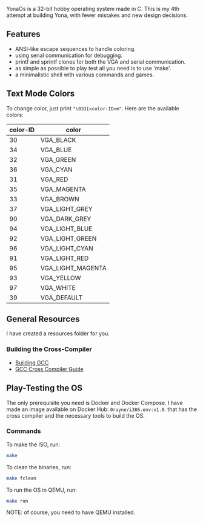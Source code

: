 YonaOs is a 32-bit hobby operating system made in C. This is my 4th attempt at building Yona, with fewer mistakes and new design decisions.

## Features
- ANSI-like escape sequences to handle coloring.
- using serial communication for debugging.
- printf and sprintf clones for both the VGA and serial communication.
- as simple as possible to play test all you need is to use 'make'.
- a minimalistic shell with various commands and games.

## Text Mode Colors
To change color, just print `"\033[<color-ID>m"`. Here are the available colors:

| color-ID | color            |
|----------|------------------|
| 30       | VGA_BLACK        |
| 34       | VGA_BLUE         |
| 32       | VGA_GREEN        |
| 36       | VGA_CYAN         |
| 31       | VGA_RED          |
| 35       | VGA_MAGENTA      |
| 33       | VGA_BROWN        |
| 37       | VGA_LIGHT_GREY   |
| 90       | VGA_DARK_GREY    |
| 94       | VGA_LIGHT_BLUE   |
| 92       | VGA_LIGHT_GREEN  |
| 96       | VGA_LIGHT_CYAN   |
| 91       | VGA_LIGHT_RED    |
| 95       | VGA_LIGHT_MAGENTA|
| 93       | VGA_YELLOW       |
| 97       | VGA_WHITE        |
| 39       | VGA_DEFAULT      |

## General Resources
I have created a resources folder for you.

### Building the Cross-Compiler
- [Building GCC](https://wiki.osdev.org/Building_GCC)
- [GCC Cross Compiler Guide](https://ayg0.github.io/gettoknow.github.io/posts/gcccrosscompiler/)

## Play-Testing the OS
The only prerequisite you need is Docker and Docker Compose. I have made an image available on Docker Hub: `0rayne/i386.env:v1.0`. that has the cross compiler and the necessary tools to build the OS.

### Commands
To make the ISO, run:
```sh
make
```

To clean the binaries, run:
```sh
make fclean
```

To run the OS in QEMU, run:
```sh
make run
```
NOTE: of course, you need to have QEMU installed.
